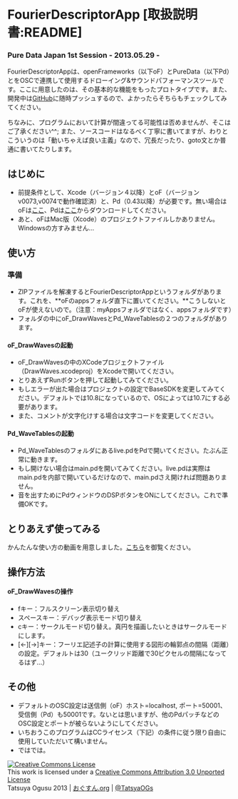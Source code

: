 # FourierDescriptorApp [取扱説明書:README]
### Pure Data Japan 1st Session - 2013.05.29 -

FourierDescriptorAppは、openFrameworks（以下oF）とPureData（以下Pd）とをOSCで連携して使用するドローイング&サウンドパフォーマンスツールです。ここに用意したのは、その基本的な機能をもったプロトタイプです。また、開発中は[GitHub](https://github.com/TatsuyaOGth/FourierDescriptorApp)に随時プッシュするので、よかったらそちらもチェックしてみてください。

ちなみに、プログラムにおいて計算が間違ってる可能性は否めませんが、そこはご了承ください^^; また、ソースコードはなるべく丁寧に書いてますが、わりとこういうのは「動いちゃえば良い主義」なので、冗長だったり、goto文とか普通に書いてたりします。
  

## はじめに
* 前提条件として、Xcode（バージョン４以降）とoF（バージョンv0073,v0074で動作確認済）と、Pd（0.43以降）が必要です。無い場合はoFは[ここ](http://www.openframeworks.cc/download/)、Pdは[ここ](http://puredata.info/downloads/pd-extended)からダウンロードしてください。
* あと、oFはMac版（Xcode）のプロジェクトファイルしかありません。Windowsの方すみません…

## 使い方
### 準備
* ZIPファイルを解凍するとFourierDescriptorAppというフォルダがあります。これを、**oFのappsフォルダ直下に置いてください。**こうしないとoFが使えないので。（注意：myAppsフォルダではなく、appsフォルダです）
* フォルダの中にoF_DrawWavesとPd_WaveTablesの２つのフォルダがあります。

#### oF_DrawWavesの起動
* oF_DrawWavesの中のXCodeプロジェクトファイル（DrawWaves.xcodeproj）をXcodeで開いてください。
* とりあえずRunボタンを押して起動してみてください。
* もしエラーが出た場合はプロジェクトの設定でBaseSDKを変更してみてください。デフォルトでは10.8になっているので、OSによっては10.7にする必要があります。
* また、コメントが文字化けする場合は文字コードを変更してください。

#### Pd_WaveTablesの起動
* Pd_WaveTablesのフォルダにあるlive.pdをPdで開いてください。たぶん正常に動きます。　
* もし開けない場合はmain.pdを開いてみてください。live.pdは実際はmain.pdを内部で開いているだけなので、main.pdさえ開ければ問題ありません。
* 音を出すためにPdウィンドウのDSPボタンをONにしてください。これで準備OKです。

## とりあえず使ってみる
かんたんな使い方の動画を用意しました。[こちら](https://sites.google.com/site/tatsuyaogusu/fourierdescriptorapp)を御覧ください。

## 操作方法

#### oF_DrawWavesの操作
* fキー：フルスクリーン表示切り替え
* スペースキー：デバッグ表示モード切り替え
* cキー：サークルモード切り替え。真円を描画したいときはサークルモードにします。
* [←][→]キー：フーリエ記述子の計算に使用する図形の輪郭点の間隔（距離）の設定。デフォルトは30（ユークリッド距離で30ピクセルの間隔になってるはず…）


## その他
* デフォルトのOSC設定は送信側（oF）ホスト=localhost, ポート=50001、受信側（Pd）も50001です。ないとは思いますが、他のPdパッチなどのOSC設定とポートが被らないようにしてください。
* いちおうこのプログラムはCCライセンス（下記）の条件に従う限り自由に使用していただいて構いません。
* ではでは。

<a rel="license" href="http://creativecommons.org/licenses/by/3.0/"><img alt="Creative Commons License" style="border-width:0" src="http://i.creativecommons.org/l/by/3.0/88x31.png" />  
</a>This work is licensed under a <a rel="license" href="http://creativecommons.org/licenses/by/3.0/">Creative Commons Attribution 3.0 Unported License</a>  
Tatsuya Ogusu 2013 | [おぐすん.org](http://ogsn.org) | [@TatsyaOGs](https://twitter.com/TatsuyaOGs)